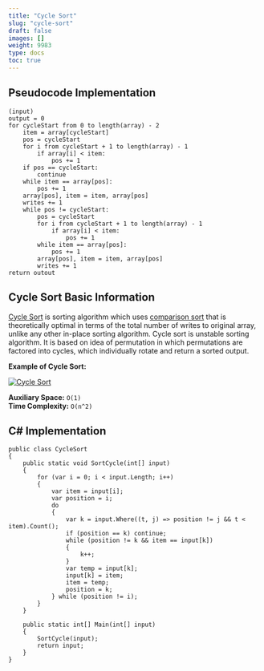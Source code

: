 ```yaml
---
title: "Cycle Sort"
slug: "cycle-sort"
draft: false
images: []
weight: 9983
type: docs
toc: true
---
```


## Pseudocode Implementation
    (input)
    output = 0
    for cycleStart from 0 to length(array) - 2
        item = array[cycleStart]
        pos = cycleStart
        for i from cycleStart + 1 to length(array) - 1
            if array[i] < item:
                pos += 1
        if pos == cycleStart:
            continue
        while item == array[pos]:
            pos += 1
        array[pos], item = item, array[pos]
        writes += 1
        while pos != cycleStart:
            pos = cycleStart
            for i from cycleStart + 1 to length(array) - 1
                if array[i] < item:
                    pos += 1
            while item == array[pos]:
                pos += 1
            array[pos], item = item, array[pos]
            writes += 1
    return outout

## Cycle Sort Basic Information
[Cycle Sort][1] is sorting algorithm which uses [comparison sort][2] that is theoretically optimal in terms of the total number of writes to original array, unlike any other in-place sorting algorithm. Cycle sort is unstable sorting algorithm. It is based on idea of permutation in which permutations are factored into cycles, which individually rotate and return a sorted output.

**Example of Cycle Sort:**

[![Cycle Sort][3]][3]
  

**Auxiliary Space:** `O(1)`<br>
**Time Complexity:** `O(n^2)`


  [1]: https://en.wikipedia.org/wiki/Cycle_sort
  [2]: https://en.wikipedia.org/wiki/Comparison_sort
  [3]: http://i.stack.imgur.com/KvtRX.gif

## C# Implementation
    public class CycleSort
    {
        public static void SortCycle(int[] input)
        {
            for (var i = 0; i < input.Length; i++)
            {
                var item = input[i];
                var position = i;
                do
                {
                    var k = input.Where((t, j) => position != j && t < item).Count();
                    if (position == k) continue;
                    while (position != k && item == input[k])
                    {
                        k++;
                    }
                    var temp = input[k];
                    input[k] = item;
                    item = temp;
                    position = k;
                } while (position != i);
            }
        }

        public static int[] Main(int[] input)
        {
            SortCycle(input);
            return input;
        }
    }

